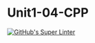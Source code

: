 # Unit1-04-CPP
[![GitHub's Super Linter](https://github.com/ICS3UPROGRAMMINGALEXDM/Unit1-04-CPP/workflows/GitHub's%20Super%20Linter/badge.svg)](https://github.com/ICS3UPROGRAMMINGALEXDM/Unit1-04-CPP/actions)
